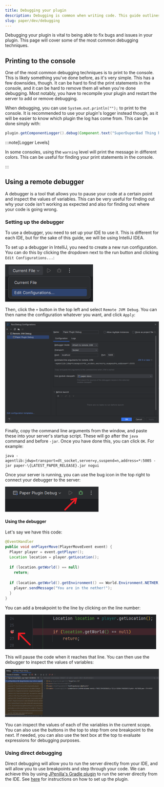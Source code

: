```yaml
---
title: Debugging your plugin
description: Debugging is common when writing code. This guide outlines the common ways to debug your plugin.
slug: paper/dev/debugging
---
```


Debugging your plugin is vital to being able to fix bugs and issues in your plugin. This page will cover some of the most common debugging techniques.

## Printing to the console

One of the most common debugging techniques is to print to the console. This is likely something you've done before, as it's very simple.
This has a few downsides, though. It can be hard to find the print statements in the console, and it can be hard to remove them all when you're done debugging. Most notably, you have to recompile your plugin and restart the server to add or remove debugging.

When debugging, you can use `System.out.println("");` to print to the console. It is recommended to use your plugin's logger instead though,
as it will be easier to know which plugin the log has come from. This can be done simply with:

```java
plugin.getComponentLogger().debug(Component.text("SuperDuperBad Thing has happened"));
```

:::note[Logger Levels]

In some consoles, using the `warning` level will print the message in different colors.
This can be useful for finding your print statements in the console.

:::

## Using a remote debugger

A debugger is a tool that allows you to pause your code at a certain point and inspect the values of variables.
This can be very useful for finding out why your code isn't working as expected and also for finding out where your code is going wrong.

### Setting up the debugger

To use a debugger, you need to set up your IDE to use it. This is different for each IDE, but for the sake of this guide, we will be using IntelliJ IDEA.

To set up a debugger in IntelliJ, you need to create a new run configuration.
You can do this by clicking the dropdown next to the run button and clicking `Edit Configurations...`:

![](./assets/config_dropdown.png)

Then, click the `+` button in the top left and select `Remote JVM Debug`. You can then name the configuration whatever you want, and click `Apply`:

![](./assets/config_add.png)

Finally, copy the command line arguments from the window, and paste these into your server's startup script.
These will go after the `java` command and before `-jar`. Once you have done this, you can click `OK`. For example:

```shell replace
java -agentlib:jdwp=transport=dt_socket,server=y,suspend=n,address=*:5005 -jar paper-\{LATEST_PAPER_RELEASE}.jar nogui
```

Once your server is running, you can use the bug icon in the top right to connect your debugger to the server:

![](./assets/debugger_connect.png)

#### Using the debugger

Let's say we have this code:

```java
@EventHandler
public void onPlayerMove(PlayerMoveEvent event) {
  Player player = event.getPlayer();
  Location location = player.getLocation();

  if (location.getWorld() == null)
    return;

  if (location.getWorld().getEnvironment() == World.Environment.NETHER) {
    player.sendMessage("You are in the nether!");
  }
}
```

You can add a breakpoint to the line by clicking on the line number:

![](./assets/add_breakpoints.png)

This will pause the code when it reaches that line. You can then use the debugger to inspect the values of variables:

![](./assets/debugger_use.png)

You can inspect the values of each of the variables in the current scope.
You can also use the buttons in the top to step from one breakpoint to the next.
If needed, you can also use the text box at the top to evaluate expressions for debugging purposes.

### Using direct debugging

Direct debugging will allow you to run the server directly from your IDE, and will allow you to use breakpoints and step through your code.
We can achieve this by using [JPenilla's Gradle plugin](https://github.com/jpenilla/run-task) to run the server directly from the IDE.
See [here](https://github.com/jpenilla/run-task#basic-usage) for instructions on how to set up the plugin.
